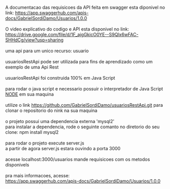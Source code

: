 A documentacao das requisicoes da API feita em swagger esta diponivel no link:
https://app.swaggerhub.com/apis-docs/GabrielSordiDamo/Usuarios/1.0.0 
<br>
<br>
O video explicativo do codigo e API esta disponivel no link:
https://drive.google.com/file/d/1F_ajgGkicO0YE--S9Qlx6wFAC-SHHdCg/view?usp=sharing
<br>
<br>
uma api para um unico recurso: usuario
<br>
<br>
usuariosRestApi pode ser utilizada para fins de aprendizado como um exemplo de uma Api Rest
<br>
<br>
usuariosRestApi foi construida 100% em Java Script
<br>
<br>
para rodar o java script e necessario possuir o interpretador de Java Script <a href='https://nodejs.org/en/'>NODE</a> em sua maquina
<br>
<br>
utilize o link https://github.com/GabrielSordiDamo/usuariosRestApi.git para clonar o repositorio do nink na sua maquina
<br>
<br>
o projeto possui uma dependencia externa 'mysql2'
<br>
para instalar a dependencia, rode o seguinte comanto no diretorio do seu clone: npm install mysql2
<br>
<br>
para rodar o projeto execute server.js
<br>
a partir de agora server.js estara ouvindo a porta 3000
<br>
<br>
acesse localhost:3000/usuarios mande requisicoes com os metodos disponivels
<br>
<br>
pra mais informacoes, acesse:<br>
https://app.swaggerhub.com/apis-docs/GabrielSordiDamo/Usuarios/1.0.0 
